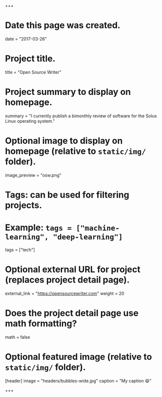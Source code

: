 +++
# Date this page was created.
date = "2017-03-26"

# Project title.
title = "Open Source Writer"

# Project summary to display on homepage.
summary = "I currently publish a bimonthly review of software for the Solus Linux operating system."

# Optional image to display on homepage (relative to `static/img/` folder).
image_preview = "osw.png"
# Tags: can be used for filtering projects.
# Example: `tags = ["machine-learning", "deep-learning"]`
tags = ["tech"]

# Optional external URL for project (replaces project detail page).
external_link = "https://opensourcewriter.com"
weight = 20

# Does the project detail page use math formatting?
math = false

# Optional featured image (relative to `static/img/` folder).
[header]
image = "headers/bubbles-wide.jpg"
caption = "My caption :smile:"

+++
